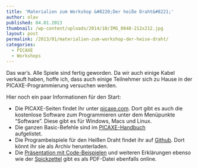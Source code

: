 ```yaml
---
title: 'Materialien zum Workshop &#8220;Der heiße Draht&#8221;'
author: olav
published: 04.01.2013
thumbnail: /wp-content/uploads/2014/10/IMG_0848-212x212.jpg
layout: post
permalink: /2013/01/materialien-zum-workshop-der-heise-draht/
categories:
  - PICAXE
  - Workshops
---
```

Das war&#8217;s. Alle Spiele sind fertig geworden. Da wir auch einige Kabel verkauft haben, hoffe ich, dass auch einige Teilnehmer sich zu Hause in der PICAXE-Programmierung versuchen werden.

Hier noch ein paar Informationen für den Start:

  * Die PICAXE-Seiten findet ihr unter [picaxe.com][1]. Dort gibt es auch die kostenlose Software zum Programmieren unter dem Menüpunkte &#8220;Software&#8221;. Diese gibt es für Windows, Macs und Linux.
  * Die ganzen Basic-Befehle sind im [PICAXE-Handbuch][2]  
    aufgelistet.
  * Die Programbeispiele für den Heißen Draht findet ihr auf [Github][3]. Dort könnt ihr sie als Archiv herunterladen.
  * Die [Präsentation mit Code-Beispielen][4] und weiteren Erklärungen ebenso wie der [Spickzettel][5] gibt es als PDF-Datei ebenfalls online.

 [1]: http://picaxe.com
 [2]: http://www.picaxe.com/Getting-Started/PICAXE-Manuals/
 [3]: https://github.com/tinkerthon/Der-heisse-Draht
 [4]: http://tinkerthon.de/uploads/heisser_draht_2013-01.pdf
 [5]: http://tinkerthon.de/uploads/heisserdraht_cheatsheet.pdf
